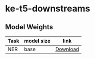 # ke-t5-downstreams

## Model Weights
<table>
    <thead>
        <tr>
            <th>Task</th>
            <th>model size</th>
            <th>link</th>
        </tr>
    </thead>
    <tbody>
        <tr>
            <td>NER</td>
            <td>base</td>
            <td>  <a href='https://drive.google.com/file/d/14BnwwTZExHoTKyyoyDi3LKL3vH9TJpcT/view?usp=sharing'> Download </a>  </td>
        </tr>
    </tbody>
</table>

